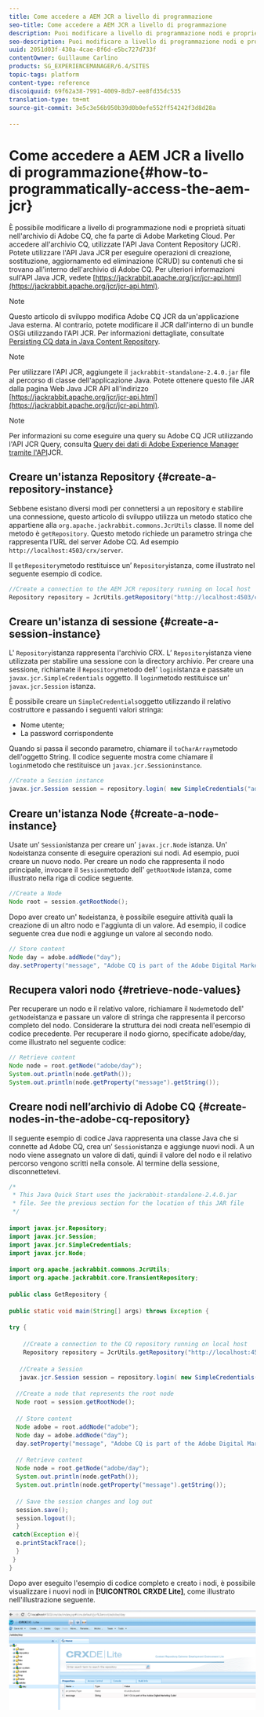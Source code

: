 ```yaml
---
title: Come accedere a AEM JCR a livello di programmazione
seo-title: Come accedere a AEM JCR a livello di programmazione
description: Puoi modificare a livello di programmazione nodi e proprietà situati nell’archivio di AEM, che fa parte di Adobe Marketing Cloud
seo-description: Puoi modificare a livello di programmazione nodi e proprietà situati nell’archivio di AEM, che fa parte di Adobe Marketing Cloud
uuid: 2051d03f-430a-4cae-8f6d-e5bc727d733f
contentOwner: Guillaume Carlino
products: SG_EXPERIENCEMANAGER/6.4/SITES
topic-tags: platform
content-type: reference
discoiquuid: 69f62a38-7991-4009-8db7-ee8fd35dc535
translation-type: tm+mt
source-git-commit: 3e5c3e56b950b39d0b0efe552ff54242f3d8d28a

---
```



# Come accedere a AEM JCR a livello di programmazione{#how-to-programmatically-access-the-aem-jcr}

È possibile modificare a livello di programmazione nodi e proprietà situati nell&#39;archivio di Adobe CQ, che fa parte di Adobe Marketing Cloud. Per accedere all&#39;archivio CQ, utilizzate l&#39;API Java Content Repository (JCR). Potete utilizzare l&#39;API Java JCR per eseguire operazioni di creazione, sostituzione, aggiornamento ed eliminazione (CRUD) su contenuti che si trovano all&#39;interno dell&#39;archivio di Adobe CQ. Per ulteriori informazioni sull&#39;API Java JCR, vedete [https://jackrabbit.apache.org/jcr/jcr-api.html](https://jackrabbit.apache.org/jcr/jcr-api.html).

>[!NOTE]
>
>Questo articolo di sviluppo modifica Adobe CQ JCR da un&#39;applicazione Java esterna. Al contrario, potete modificare il JCR dall&#39;interno di un bundle OSGi utilizzando l&#39;API JCR. Per informazioni dettagliate, consultate [Persisting CQ data in Java Content Repository](https://helpx.adobe.com/experience-manager/using/persisting-cq-data-java-content1.html).

>[!NOTE]
>
>Per utilizzare l&#39;API JCR, aggiungete il `jackrabbit-standalone-2.4.0.jar` file al percorso di classe dell&#39;applicazione Java. Potete ottenere questo file JAR dalla pagina Web Java JCR API all&#39;indirizzo [https://jackrabbit.apache.org/jcr/jcr-api.html](https://jackrabbit.apache.org/jcr/jcr-api.html).

>[!NOTE]
>
>Per informazioni su come eseguire una query su Adobe CQ JCR utilizzando l&#39;API JCR Query, consulta [Query dei dati di Adobe Experience Manager tramite l&#39;API](https://helpx.adobe.com/experience-manager/using/querying-experience-manager-data-using1.html)JCR.

## Creare un&#39;istanza Repository {#create-a-repository-instance}

Sebbene esistano diversi modi per connettersi a un repository e stabilire una connessione, questo articolo di sviluppo utilizza un metodo statico che appartiene alla `org.apache.jackrabbit.commons.JcrUtils` classe. Il nome del metodo è `getRepository`. Questo metodo richiede un parametro stringa che rappresenta l’URL del server Adobe CQ. Ad esempio `http://localhost:4503/crx/server`.

Il `getRepository`metodo restituisce un’ `Repository`istanza, come illustrato nel seguente esempio di codice.

```java
//Create a connection to the AEM JCR repository running on local host
Repository repository = JcrUtils.getRepository("http://localhost:4503/crx/server");
```

## Creare un&#39;istanza di sessione {#create-a-session-instance}

L&#39; `Repository`istanza rappresenta l&#39;archivio CRX. L’ `Repository`istanza viene utilizzata per stabilire una sessione con la directory archivio. Per creare una sessione, richiamate il `Repository`metodo dell’ `login`istanza e passate un `javax.jcr.SimpleCredentials` oggetto. Il `login`metodo restituisce un’ `javax.jcr.Session` istanza.

È possibile creare un `SimpleCredentials`oggetto utilizzando il relativo costruttore e passando i seguenti valori stringa:

* Nome utente;
* La password corrispondente

Quando si passa il secondo parametro, chiamare il `toCharArray`metodo dell&#39;oggetto String. Il codice seguente mostra come chiamare il `login`metodo che restituisce un `javax.jcr.Sessioninstance`.

```java
//Create a Session instance
javax.jcr.Session session = repository.login( new SimpleCredentials("admin", "admin".toCharArray()));
```

## Creare un&#39;istanza Node {#create-a-node-instance}

Usate un’ `Session`istanza per creare un’ `javax.jcr.Node` istanza. Un&#39; `Node`istanza consente di eseguire operazioni sui nodi. Ad esempio, puoi creare un nuovo nodo. Per creare un nodo che rappresenta il nodo principale, invocare il `Session`metodo dell&#39; `getRootNode` istanza, come illustrato nella riga di codice seguente.

```java
//Create a Node
Node root = session.getRootNode();
```

Dopo aver creato un&#39; `Node`istanza, è possibile eseguire attività quali la creazione di un altro nodo e l&#39;aggiunta di un valore. Ad esempio, il codice seguente crea due nodi e aggiunge un valore al secondo nodo.

```java
// Store content 
Node day = adobe.addNode("day");
day.setProperty("message", "Adobe CQ is part of the Adobe Digital Marketing Suite!");
```

## Recupera valori nodo {#retrieve-node-values}

Per recuperare un nodo e il relativo valore, richiamare il `Node`metodo dell&#39; `getNode`istanza e passare un valore di stringa che rappresenta il percorso completo del nodo. Considerare la struttura dei nodi creata nell&#39;esempio di codice precedente. Per recuperare il nodo giorno, specificate adobe/day, come illustrato nel seguente codice:

```java
// Retrieve content
Node node = root.getNode("adobe/day");
System.out.println(node.getPath());
System.out.println(node.getProperty("message").getString());
```

## Creare nodi nell’archivio di Adobe CQ {#create-nodes-in-the-adobe-cq-repository}

Il seguente esempio di codice Java rappresenta una classe Java che si connette ad Adobe CQ, crea un’ `Session`istanza e aggiunge nuovi nodi. A un nodo viene assegnato un valore di dati, quindi il valore del nodo e il relativo percorso vengono scritti nella console. Al termine della sessione, disconnettetevi.

```java
/*
 * This Java Quick Start uses the jackrabbit-standalone-2.4.0.jar
 * file. See the previous section for the location of this JAR file
 */
 
import javax.jcr.Repository; 
import javax.jcr.Session; 
import javax.jcr.SimpleCredentials; 
import javax.jcr.Node; 
 
import org.apache.jackrabbit.commons.JcrUtils;
import org.apache.jackrabbit.core.TransientRepository;

public class GetRepository {

public static void main(String[] args) throws Exception { 
 
try { 
 
    //Create a connection to the CQ repository running on local host 
    Repository repository = JcrUtils.getRepository("http://localhost:4503/crx/server");
   
   //Create a Session
   javax.jcr.Session session = repository.login( new SimpleCredentials("admin", "admin".toCharArray())); 
 
  //Create a node that represents the root node
  Node root = session.getRootNode(); 
 
  // Store content 
  Node adobe = root.addNode("adobe"); 
  Node day = adobe.addNode("day"); 
  day.setProperty("message", "Adobe CQ is part of the Adobe Digital Marketing Suite!");

  // Retrieve content 
  Node node = root.getNode("adobe/day"); 
  System.out.println(node.getPath()); 
  System.out.println(node.getProperty("message").getString()); 
 
  // Save the session changes and log out
  session.save(); 
  session.logout();
  }
 catch(Exception e){
  e.printStackTrace();
  }
 } 
}
```

Dopo aver eseguito l&#39;esempio di codice completo e creato i nodi, è possibile visualizzare i nuovi nodi in **[!UICONTROL CRXDE Lite]**, come illustrato nell&#39;illustrazione seguente.

![chlimage_1-68](assets/chlimage_1-68.png)

